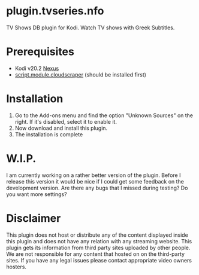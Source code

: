 # plugin.tvseries.nfo
TV Shows DB plugin for Kodi. Watch TV shows with Greek Subtitles.

Prerequisites
============
- Kodi v20.2 [Nexus](https://kodi.tv/download/)
- [script.module.cloudscraper](https://github.com/jairoxyz/script.module.cloudscraper)
  (should be installed first)

Installation
============
1. Go to the Add-ons menu and find the option "Unknown Sources" on the right. If it's disabled, select it to enable it.
2. Now download and install this plugin.
3. The installation is complete

W.I.P.
============
I am currently working on a rather better version of the plugin. Before I release this version it would be nice if I could get some feedback on the development version. Are there any bugs that I missed during testing? Do you want more settings?

Disclaimer
============
This plugin does not host or distribute any of the content displayed inside this plugin and does not have any relation with any streaming website. This plugin gets its information from third party sites uploaded by other people. We are not responsible for any content that hosted on on the third-party sites. If you have any legal issues please contact appropriate video owners hosters.
